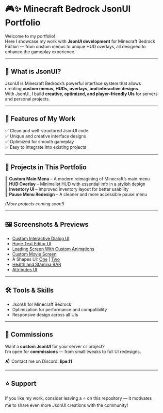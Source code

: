 # 🎮✨ Minecraft Bedrock JsonUI Portfolio

Welcome to my portfolio!  
Here I showcase my work with **JsonUI development** for Minecraft Bedrock Edition — from custom menus to unique HUD overlays, all designed to enhance the gameplay experience.  

---

## 🚀 What is JsonUI?
JsonUI is Minecraft Bedrock’s powerful interface system that allows creating **custom menus, HUDs, overlays, and interactive designs**.  
With JsonUI, I build **creative, optimized, and player-friendly UIs** for servers and personal projects.  

---

## 🌟 Features of My Work
✅ Clean and well-structured JsonUI code  
✅ Unique and creative interface designs  
✅ Optimized for smooth gameplay  
✅ Easy to integrate into existing projects  

---

## 📂 Projects in This Portfolio
🔹 **Custom Main Menu** – A modern reimagining of Minecraft’s main menu  
🔹 **HUD Overlay** – Minimalist HUD with essential info in a stylish design  
🔹 **Inventory UI** – Improved inventory layout for better usability  
🔹 **Pause Menu Redesign** – A cleaner and more accessible pause menu  

*(More projects coming soon!)*  

---

## 🖼️ Screenshots & Previews
- [Custom Interactive Dialog UI](dialog_ui.png)
- [Huge Text Editor UI](editor_text_ui.png)
- [Loading Screen With Custom Animations](loading_screen_ui.png)
- [Custom Movie Screen](movie_screen_ui.png)
- A Shapes UI: [One](shapes_ui_one.png) | [Two](shapes_ui_two.png)
- [Health and Stamina BAR](stamina_health_bar_ui.png)
- [Attributes UI](stats_ui.png)

---

## 🛠️ Tools & Skills
- JsonUI for Minecraft Bedrock 
- Optimization for performance and compatibility
- Responsive design across all UIs

---

## 💼 Commissions
Want a **custom JsonUI** for your server or project?  
I’m open for **commissions** — from small tweaks to full UI redesigns.  

📬 Contact me on Discord: **lipe.11**  

---

## ⭐ Support
If you like my work, consider leaving a ⭐ on this repository — it motivates me to share even more JsonUI creations with the community!  
